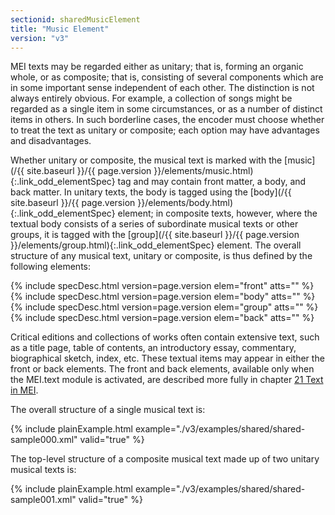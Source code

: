 ```yaml
---
sectionid: sharedMusicElement
title: "Music Element"
version: "v3"
---
```




MEI texts may be regarded either as unitary; that is, forming an organic whole, or
as
composite; that is, consisting of several components which are in some important sense
independent of each other. The distinction is not always entirely obvious. For example,
a
collection of songs might be regarded as a single item in some circumstances, or as
a number
of distinct items in others. In such borderline cases, the encoder must choose whether
to
treat the text as unitary or composite; each option may have advantages and
disadvantages.

Whether unitary or composite, the musical text is marked with the [music](/{{ site.baseurl }}/{{ page.version }}/elements/music.html){:.link_odd_elementSpec} tag and may contain front matter, a body, and back matter. In unitary texts,
the body is tagged using the [body](/{{ site.baseurl }}/{{ page.version }}/elements/body.html){:.link_odd_elementSpec} element; in composite texts,
however, where the textual body consists of a series of subordinate musical texts
or other
groups, it is tagged with the [group](/{{ site.baseurl }}/{{ page.version }}/elements/group.html){:.link_odd_elementSpec} element. The overall structure of
any musical text, unitary or composite, is thus defined by the following elements:



{% include specDesc.html version=page.version elem="front" atts="" %}
{% include specDesc.html version=page.version elem="body" atts="" %}
{% include specDesc.html version=page.version elem="group" atts="" %}
{% include specDesc.html version=page.version elem="back" atts="" %}



Critical editions and collections of works often contain extensive text, such as a
title
page, table of contents, an introductory essay, commentary, biographical sketch, index,
etc.
These textual items may appear in either the front or back elements. The front and
back
elements, available only when the MEI.text module is activated, are described more
fully in
chapter <a class="link_ptr" title="Text in MEI" href="/{{ site.baseurl }}/{{ page.version }}/guidelines/text.html">21 Text in MEI</a>.

The overall structure of a single musical text is:

{% include plainExample.html example="./v3/examples/shared/shared-sample000.xml" valid="true" %}

The top-level structure of a composite musical text made up of two unitary musical
texts
is:

{% include plainExample.html example="./v3/examples/shared/shared-sample001.xml" valid="true" %}




